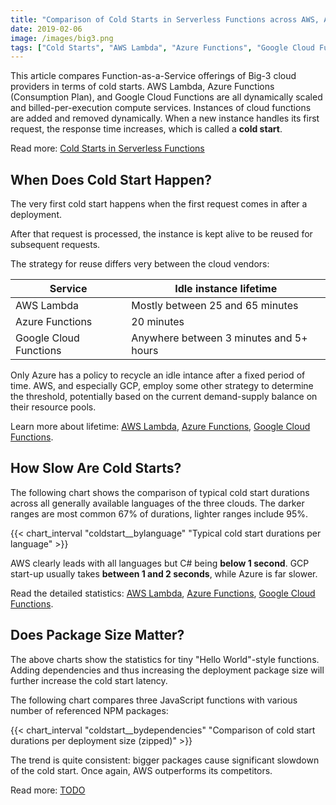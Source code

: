 ```yaml
---
title: "Comparison of Cold Starts in Serverless Functions across AWS, Azure, and GCP"
date: 2019-02-06
image: /images/big3.png
tags: ["Cold Starts", "AWS Lambda", "Azure Functions", "Google Cloud Functions", "AWS", "Azure", "GCP"]
---
```


This article compares Function-as-a-Service offerings of Big-3 cloud providers in terms of cold starts. AWS Lambda, Azure Functions (Consumption Plan), and Google Cloud Functions are all dynamically scaled and billed-per-execution compute services. Instances of cloud functions are added and removed dynamically. When a new instance handles its first request, the response time increases, which is called a **cold start**.

Read more: [Cold Starts in Serverless Functions](/coldstarts/define/)

When Does Cold Start Happen?
----------------------------

The very first cold start happens when the first request comes in after a deployment. 

After that request is processed, the instance is kept alive to be reused for subsequent requests. 

The strategy for reuse differs very between the cloud vendors:

| Service                   | Idle instance lifetime                   |
|---------------------------|------------------------------------------|
| AWS Lambda                | Mostly between 25 and 65 minutes         |
| Azure Functions           | 20 minutes                               |
| Google Cloud Functions    | Anywhere between 3 minutes and 5+ hours  |

Only Azure has a policy to recycle an idle intance after a fixed period of time. AWS, and especially GCP, employ some other strategy to determine the threshold, potentially based on the current demand-supply balance on their resource pools.

Learn more about lifetime: [AWS Lambda](/coldstarts/aws/intervals/), [Azure Functions](/coldstarts/azure/intervals/), [Google Cloud Functions](/coldstarts/gcp/intervals/).

How Slow Are Cold Starts?
-------------------------

The following chart shows the comparison of typical cold start durations across all generally available languages of the three clouds. The darker ranges are most common 67% of durations, lighter ranges include 95%.

{{< chart_interval 
    "coldstart__bylanguage"
    "Typical cold start durations per language" >}}

AWS clearly leads with all languages but C# being **below 1 second**. GCP start-up usually takes **between 1 and 2 seconds**, while Azure is far slower.

Read the detailed statistics: [AWS Lambda](/coldstarts/aws/languages/), [Azure Functions](/coldstarts/azure/languages/), [Google Cloud Functions](/coldstarts/gcp/languages/).

Does Package Size Matter?
-------------------------

The above charts show the statistics for tiny "Hello World"-style functions. Adding dependencies and thus increasing the deployment package size will further increase the cold start latency.

The following chart compares three JavaScript functions with various number of referenced NPM packages:

{{< chart_interval 
    "coldstart__bydependencies"
    "Comparison of cold start durations per deployment size (zipped)" >}}

The trend is quite consistent: bigger packages cause significant slowdown of the cold start. Once again, AWS outperforms its competitors.

Read more: [TODO](/coldstarts/todo)